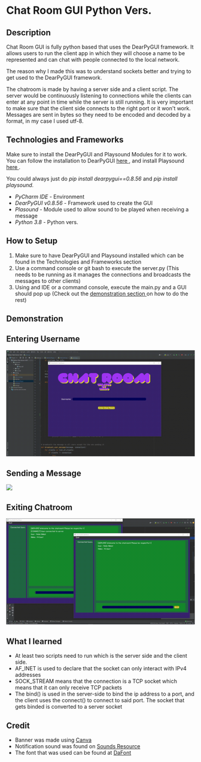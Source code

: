 <!-- Title -->
<h1> Chat Room GUI Python Vers. </h1>

<!-- Description -->
<h2> Description </h2>

<!-- 1. Describe the project -->
<p> Chat Room GUI is fully python based that uses the DearPyGUI framework. It allows users to run the client app in which they will choose a name to be represented and can chat with people connected to the local network. </p>

<!-- 2. Explain why you made it -->
<p> The reason why I made this was to understand sockets better and trying to get used to the DearPyGUI framework. </p>

<!-- 3. Describe how a Chatroom is made -->
<p> The chatroom is made by having a server side and a client script. The server would be continuously listening to connections while the clients can enter at any point in time while the server is still running. It is very important to make sure that the client side connects to the right port or it won't work. Messages are sent in bytes so they need to be encoded and decoded by a format, in my case I used utf-8. </p>

<!-- Technologies and Frameworks -->
<h2> Technologies and Frameworks </h2>
<p> Make sure to install the DearPyGUI and Playsound Modules for it to work. You can follow the installation to DearPyGUI <a href="https://github.com/hoffstadt/DearPyGui"> here </a>, and install Playsound <a href="https://pypi.org/project/playsound/"> here </a>.</p> 

<p> You could always just do <i> pip install dearpygui==0.8.56 </i> and <i> pip install playsound. </i> </p>

<ul>
    <li><i>PyCharm IDE</i> - Environment </li>
    <li><i>DearPyGUI v0.8.56</i> - Framework used to create the GUI </li>
    <li><i>Plasound</i> - Module used to allow sound to be played when receiving a message </li>
    <li><i>Python 3.8</i> - Python vers.</li>
</ul>
  

<!-- How to Setup -->
<h2> How to Setup </h2>
<ol>
    <li> Make sure to have DearPyGUI and Playsound installed which can be found in the Technologies and Frameworks section</li>
    <li> Use a command console or git bash to execute the server.py (This needs to be running as it manages the connections and broadcasts the messages to other clients) </li>
    <li> Using and IDE or a command console, execute the main.py and a GUI should pop up (Check out the <a href="https://github.com/gnikkoch96/Python-Chat-Server-GUI/blob/master/README.md#-demonstration-"> demonstration section </a> on how to do the rest) </li>
</ol>

<!-- Demonstration-->
<h2> Demonstration </h2>

<!-- Entering Username -->
<h2> Entering Username </h2>
<img src="https://github.com/gnikkoch96/Python-Chat-Server-GUI/blob/master/resources/read_me/Entering-Example.gif"/>

<!-- Sending a Message -->
<h2> Sending a Message </h2>
<img src="https://github.com/gnikkoch96/Python-Chat-Server-GUI/blob/master/resources/read_me/Chatting-Example.gif"/>

<!-- Exiting Chatroom -->
<h2> Exiting Chatroom </h2>
<img src="https://github.com/gnikkoch96/Python-Chat-Server-GUI/blob/master/resources/read_me/Exit-Example.gif"/>

<!-- What I learned -->
<h2> What I learned </h2>
<ul>
    <li> At least two scripts need to run which is the server side and the client side.</li>
    <li> AF_INET is used to declare that the socket can only interact with IPv4 addresses</li>
    <li> SOCK_STREAM means that the connection is a TCP socket which means that it can only receive TCP packets</li>
    <li>The bind() is used in the server-side to bind the ip address to a port, and the client uses the connect() to connect to said port. The socket that gets binded is converted to a server socket</li> 
</ul>

<!-- Credit -->
<h2> Credit </h2>
<ul>
    <li>Banner was made using <a href="https://www.canva.com/"> Canva </a></li>
    <li>Notification sound was found on <a href="https://www.sounds-resource.com/"> Sounds Resource </a> </li>
    <li>The font that was used can be found at <a href="https://www.dafont.com/"> DaFont</a></li>
</ul>


